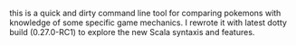 this is a quick and dirty command line tool for comparing pokemons with knowledge of some specific game mechanics.
I rewrote it with latest dotty build (0.27.0-RC1) to explore the new Scala syntaxis and features.
